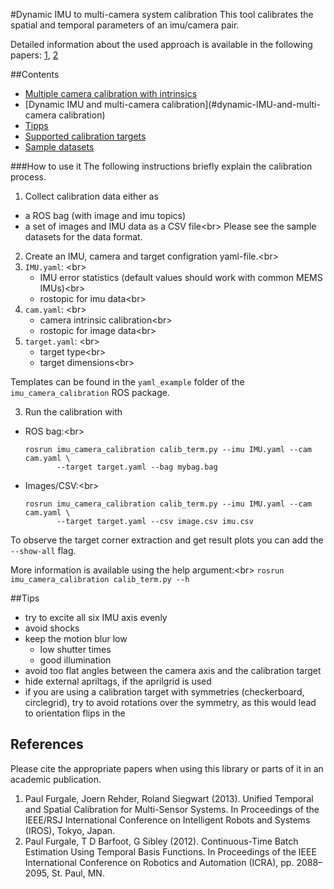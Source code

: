 #Dynamic IMU to multi-camera system calibration
This tool calibrates the spatial and temporal parameters of an imu/camera pair.

Detailed information about the used approach is available in the following papers: [1](#paul1), [2](#paul2)


##Contents
* [Multiple camera calibration with intrinsics](#multiple-camera-calibration-with-intrinsics)
* [Dynamic IMU and multi-camera calibration](#dynamic-IMU-and-multi-camera calibration)
* [Tipps](#tipps)
* [Supported calibration targets](#supported-calibration-targets)
* [Sample datasets](#sample-datasets)


###How to use it
The following instructions briefly explain the calibration process. 

1. Collect calibration data either as 
  * a ROS bag (with image and imu topics)
  * a set of images and IMU data as a CSV file<br\>
   Please see the sample datasets for the data format.

2. Create an IMU, camera and target configration yaml-file.<br\>
  1. `IMU.yaml`: <br\>
     * IMU error statistics (default values should work with common MEMS IMUs)<br\>
     * rostopic for imu data<br\>
  2. `cam.yaml`: <br\>
     * camera intrinsic calibration<br\>
     * rostopic for image data<br\>
  3. `target.yaml`: <br\>
     * target type<br\>
     * target dimensions<br\>

  Templates can be found in the `yaml_example` folder of the `imu_camera_calibration` ROS package.

3. Run the calibration with

  * ROS bag:<br\>

        rosrun imu_camera_calibration calib_term.py --imu IMU.yaml --cam cam.yaml \
               --target target.yaml --bag mybag.bag

  * Images/CSV:<br\>

        rosrun imu_camera_calibration calib_term.py --imu IMU.yaml --cam cam.yaml \
               --target target.yaml --csv image.csv imu.csv

To observe the target corner extraction and get result plots you can add the `--show-all` flag.

More information is available using the help argument:<br\>
   ```rosrun imu_camera_calibration calib_term.py --h```

##Tips
* try to excite all six IMU axis evenly
* avoid shocks 
* keep the motion blur low
    * low shutter times
    * good illumination 
* avoid too flat angles between the camera axis and the calibration target
* hide external apriltags, if the aprilgrid is used 
* if you are using a calibration target with symmetries (checkerboard, circlegrid), try to avoid rotations over the symmetry, as this would lead to orientation flips in the 


## References
Please cite the appropriate papers when using this library or parts of it in an academic publication.

1. <a name="paul1"></a>Paul Furgale, Joern Rehder, Roland Siegwart (2013). Unified Temporal and Spatial Calibration for Multi-Sensor Systems. In Proceedings of the IEEE/RSJ International Conference on Intelligent Robots and Systems (IROS), Tokyo, Japan.
1. <a name="paul2"></a>Paul Furgale, T D Barfoot, G Sibley (2012). Continuous-Time Batch Estimation Using Temporal Basis Functions. In Proceedings of the IEEE International Conference on Robotics and Automation (ICRA), pp. 2088–2095, St. Paul, MN.
